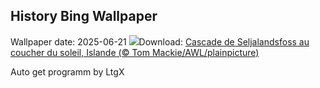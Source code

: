 ## History Bing Wallpaper
Wallpaper date: 2025-06-21
![](https://www.bing.com/th?id=OHR.IcelandSolstice_FR-CA9981764329_UHD.jpg&w=1000)Download: [Cascade de Seljalandsfoss au coucher du soleil, Islande (© Tom Mackie/AWL/plainpicture)](https://www.bing.com/th?id=OHR.IcelandSolstice_FR-CA9981764329_UHD.jpg)

Auto get programm by LtgX
